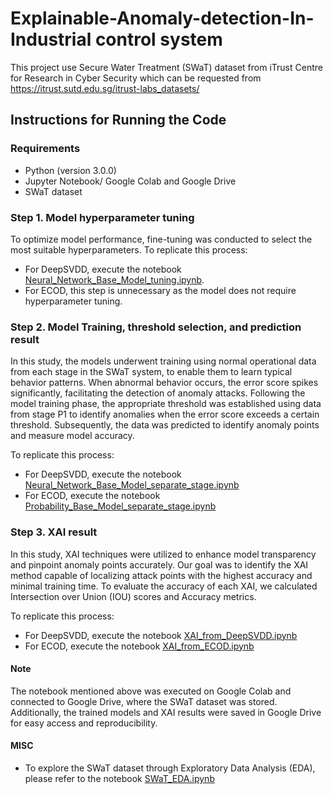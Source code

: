 # Explainable-Anomaly-detection-In-Industrial control system


This project use Secure Water Treatment (SWaT) dataset from iTrust Centre for Research in Cyber Security which can be requested from https://itrust.sutd.edu.sg/itrust-labs_datasets/

## Instructions for Running the Code

### Requirements

- Python (version 3.0.0)
- Jupyter Notebook/ Google Colab and Google Drive
- SWaT dataset

### Step 1. Model hyperparameter tuning

To optimize model performance, fine-tuning was conducted to select the most suitable hyperparameters. To replicate this process:

- For DeepSVDD, execute the notebook [Neural_Network_Base_Model_tuning.ipynb](https://github.com/Geebigib/Explainable-Anomaly-detection-In-ICS/blob/275836ed883315e6ef59074bf4588d3d7026a913/Neural_Network_Base_Model_tuning.ipynb).
- For ECOD, this step is unnecessary as the model does not require hyperparameter tuning.


### Step 2. Model Training, threshold selection, and prediction result

In this study, the models underwent training using normal operational data from each stage in the SWaT system, to enable them to learn typical behavior patterns. When abnormal behavior occurs, the error score spikes significantly, facilitating the detection of anomaly attacks. Following the model training phase, the appropriate threshold was established using data from stage P1 to identify anomalies when the error score exceeds a certain threshold. Subsequently, the data was predicted to identify anomaly points and measure model accuracy. 

To replicate this process:
- For DeepSVDD, execute the notebook [Neural_Network_Base_Model_separate_stage.ipynb](https://github.com/Geebigib/Explainable-Anomaly-detection-In-ICS/blob/275836ed883315e6ef59074bf4588d3d7026a913/Neural_Network_Base_Model_separate_stage.ipynb)
- For ECOD, execute the notebook [Probability_Base_Model_separate_stage.ipynb](https://github.com/Geebigib/Explainable-Anomaly-detection-In-ICS/blob/275836ed883315e6ef59074bf4588d3d7026a913/Probability_Base_Model_separate_stage.ipynb)

### Step 3. XAI result

In this study, XAI techniques were utilized to enhance model transparency and pinpoint anomaly points accurately. Our goal was to identify the XAI method capable of localizing attack points with the highest accuracy and minimal training time. To evaluate the accuracy of each XAI, we calculated Intersection over Union (IOU) scores and Accuracy metrics.

To replicate this process:
- For DeepSVDD, execute the notebook [XAI_from_DeepSVDD.ipynb](https://github.com/Geebigib/Explainable-Anomaly-detection-In-ICS/blob/275836ed883315e6ef59074bf4588d3d7026a913/XAI_from_DeepSVDD.ipynb)
- For ECOD, execute the notebook [XAI_from_ECOD.ipynb](https://github.com/Geebigib/Explainable-Anomaly-detection-In-ICS/blob/275836ed883315e6ef59074bf4588d3d7026a913/XAI_from_ECOD.ipynb)


#### Note
The notebook mentioned above was executed on Google Colab and connected to Google Drive, where the SWaT dataset was stored. Additionally, the trained models and XAI results were saved in Google Drive for easy access and reproducibility.

#### MISC
- To explore the SWaT dataset through Exploratory Data Analysis (EDA), please refer to the notebook [SWaT_EDA.ipynb](https://github.com/Geebigib/Explainable-Anomaly-detection-In-ICS/blob/81034290a7729452c4232f76b8d0a5724f2e7763/SWaT_EDA.ipynb)

